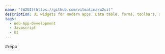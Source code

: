 ```yaml
---
name: "[W2UI](https://github.com/vitmalina/w2ui)"
description: UI widgets for modern apps. Data table, forms, toolbars, sidebar, tabs, tooltips, popups. All under 120kb (gzipped).
tags:
  - Web-App-Development
  - Javascript
  - UI
---
```

#repo